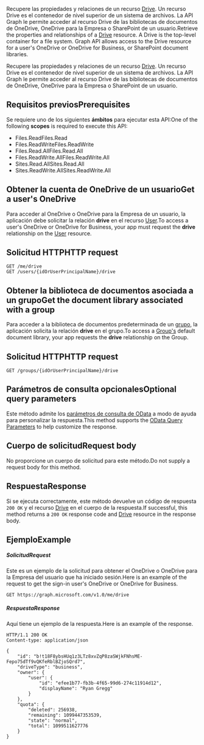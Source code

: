 <span data-ttu-id="689a9-p101">Recupere las propiedades y relaciones de un recurso [Drive](../resources/drive.md). Un recurso Drive es el contenedor de nivel superior de un sistema de archivos. La API Graph le permite acceder al recurso Drive de las bibliotecas de documentos de OneDrive, OneDrive para la Empresa o SharePoint de un usuario.</span><span class="sxs-lookup"><span data-stu-id="689a9-p101">Retrieve the properties and relationships of a [Drive](../resources/drive.md) resource. A Drive is the top-level container for a file system. Graph API allows access to the Drive resource for a user's OneDrive or OneDrive for Business, or SharePoint document libraries.</span></span>

Recupere las propiedades y relaciones de un recurso [Drive](../resources/drive.md). Un recurso Drive es el contenedor de nivel superior de un sistema de archivos. La API Graph le permite acceder al recurso Drive de las bibliotecas de documentos de OneDrive, OneDrive para la Empresa o SharePoint de un usuario.

## <a name="prerequisites"></a><span data-ttu-id="689a9-105">Requisitos previos</span><span class="sxs-lookup"><span data-stu-id="689a9-105">Prerequisites</span></span>

<span data-ttu-id="689a9-106">Se requiere uno de los siguientes **ámbitos** para ejecutar esta API:</span><span class="sxs-lookup"><span data-stu-id="689a9-106">One of the following **scopes** is required to execute this API:</span></span>

* <span data-ttu-id="689a9-107">Files.Read</span><span class="sxs-lookup"><span data-stu-id="689a9-107">Files.Read</span></span>
* <span data-ttu-id="689a9-108">Files.ReadWrite</span><span class="sxs-lookup"><span data-stu-id="689a9-108">Files.ReadWrite</span></span>
* <span data-ttu-id="689a9-109">Files.Read.All</span><span class="sxs-lookup"><span data-stu-id="689a9-109">Files.Read.All</span></span>
* <span data-ttu-id="689a9-110">Files.ReadWrite.All</span><span class="sxs-lookup"><span data-stu-id="689a9-110">Files.ReadWrite.All</span></span>
* <span data-ttu-id="689a9-111">Sites.Read.All</span><span class="sxs-lookup"><span data-stu-id="689a9-111">Sites.Read.All</span></span>
* <span data-ttu-id="689a9-112">Sites.ReadWrite.All</span><span class="sxs-lookup"><span data-stu-id="689a9-112">Sites.ReadWrite.All</span></span>

## <a name="get-a-users-onedrive"></a><span data-ttu-id="689a9-113">Obtener la cuenta de OneDrive de un usuario</span><span class="sxs-lookup"><span data-stu-id="689a9-113">Get a user's OneDrive</span></span>

<span data-ttu-id="689a9-114">Para acceder al OneDrive o OneDrive para la Empresa de un usuario, la aplicación debe solicitar la relación **drive** en el recurso [User](../resources/user.md).</span><span class="sxs-lookup"><span data-stu-id="689a9-114">To access a user's OneDrive or OneDrive for Business, your app must request the **drive** relationship on the [User](../resources/user.md) resource.</span></span>

## <a name="http-request"></a><span data-ttu-id="689a9-115">Solicitud HTTP</span><span class="sxs-lookup"><span data-stu-id="689a9-115">HTTP request</span></span>

<!-- { "blockType": "ignored" } -->

```http
GET /me/drive
GET /users/{idOrUserPrincipalName}/drive
```

## <a name="get-the-document-library-associated-with-a-group"></a><span data-ttu-id="689a9-116">Obtener la biblioteca de documentos asociada a un grupo</span><span class="sxs-lookup"><span data-stu-id="689a9-116">Get the document library associated with a group</span></span>

<span data-ttu-id="689a9-117">Para acceder a la biblioteca de documentos predeterminada de un [grupo](../resources/group.md), la aplicación solicita la relación **drive** en el grupo.</span><span class="sxs-lookup"><span data-stu-id="689a9-117">To access a [Group's](../resources/group.md) default document library, your app requests the **drive** relationship on the Group.</span></span>

## <a name="http-request"></a><span data-ttu-id="689a9-118">Solicitud HTTP</span><span class="sxs-lookup"><span data-stu-id="689a9-118">HTTP request</span></span>

<!-- { "blockType": "ignored" } -->

```http
GET /groups/{idOrUserPrincipalName}/drive
```


## <a name="optional-query-parameters"></a><span data-ttu-id="689a9-119">Parámetros de consulta opcionales</span><span class="sxs-lookup"><span data-stu-id="689a9-119">Optional query parameters</span></span>

<span data-ttu-id="689a9-120">Este método admite los [parámetros de consulta de OData](http://developer.microsoft.com/en-us/graph/docs/overview/query_parameters) a modo de ayuda para personalizar la respuesta.</span><span class="sxs-lookup"><span data-stu-id="689a9-120">This method supports the [OData Query Parameters](http://developer.microsoft.com/en-us/graph/docs/overview/query_parameters) to help customize the response.</span></span>

## <a name="request-body"></a><span data-ttu-id="689a9-121">Cuerpo de solicitud</span><span class="sxs-lookup"><span data-stu-id="689a9-121">Request body</span></span>

<span data-ttu-id="689a9-122">No proporcione un cuerpo de solicitud para este método.</span><span class="sxs-lookup"><span data-stu-id="689a9-122">Do not supply a request body for this method.</span></span>

## <a name="response"></a><span data-ttu-id="689a9-123">Respuesta</span><span class="sxs-lookup"><span data-stu-id="689a9-123">Response</span></span>

<span data-ttu-id="689a9-124">Si se ejecuta correctamente, este método devuelve un código de respuesta `200 OK` y el recurso [Drive](../resources/drive.md) en el cuerpo de la respuesta.</span><span class="sxs-lookup"><span data-stu-id="689a9-124">If successful, this method returns a `200 OK` response code and [Drive](../resources/drive.md) resource in the response body.</span></span>

## <a name="example"></a><span data-ttu-id="689a9-125">Ejemplo</span><span class="sxs-lookup"><span data-stu-id="689a9-125">Example</span></span>

##### <a name="request"></a><span data-ttu-id="689a9-126">Solicitud</span><span class="sxs-lookup"><span data-stu-id="689a9-126">Request</span></span>

<span data-ttu-id="689a9-127">Este es un ejemplo de la solicitud para obtener el OneDrive o OneDrive para la Empresa del usuario que ha iniciado sesión.</span><span class="sxs-lookup"><span data-stu-id="689a9-127">Here is an example of the request to get the sign-in user's OneDrive or OneDrive for Business.</span></span>

<!-- {
  "blockType": "request",
  "name": "get_drive"
}-->
```http
GET https://graph.microsoft.com/v1.0/me/drive
```

##### <a name="response"></a><span data-ttu-id="689a9-128">Respuesta</span><span class="sxs-lookup"><span data-stu-id="689a9-128">Response</span></span>

<span data-ttu-id="689a9-129">Aquí tiene un ejemplo de la respuesta.</span><span class="sxs-lookup"><span data-stu-id="689a9-129">Here is an example of the response.</span></span>

<!-- {
  "blockType": "response",
  "truncated": true,
  "@odata.type": "microsoft.graph.drive"
} -->
```http
HTTP/1.1 200 OK
Content-type: application/json

{
    "id": "b!t18F8ybsHUq1z3LTz8xvZqP8zaSWjkFNhsME-Fepo75dTf9vQKfeRblBZjoSQrd7",
    "driveType": "business",    
    "owner": {
        "user": {
            "id": "efee1b77-fb3b-4f65-99d6-274c11914d12",
            "displayName": "Ryan Gregg"
        }
    },
    "quota": {
        "deleted": 256938,
        "remaining": 1099447353539,
        "state": "normal",
        "total": 1099511627776
    }
}
```

<!-- uuid: 8fcb5dbc-d5aa-4681-8e31-b001d5168d79
2015-10-25 14:57:30 UTC -->
<!-- {
  "type": "#page.annotation",
  "description": "Get metadata for a OneDrive, OneDrive for Business, or Office 365 group drive",
  "keywords": "drive,onedrive,default drive,group drive",
  "section": "documentation",
  "tocPath": "OneDrive/Drive/Get Drive"
}-->
